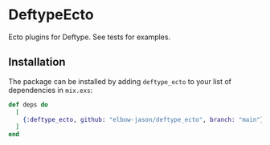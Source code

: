 # DeftypeEcto

Ecto plugins for Deftype. See tests for examples.

## Installation

The package can be installed by adding `deftype_ecto` to your list of dependencies in `mix.exs`:

```elixir
def deps do
  [
    {:deftype_ecto, github: "elbow-jason/deftype_ecto", branch: "main"}
  ]
end
```
<!-- 
Documentation can be generated with [ExDoc](https://github.com/elixir-lang/ex_doc)
and published on [HexDocs](https://hexdocs.pm). Once published, the docs can
be found at [https://hexdocs.pm/deftype_ecto](https://hexdocs.pm/deftype_ecto). -->

